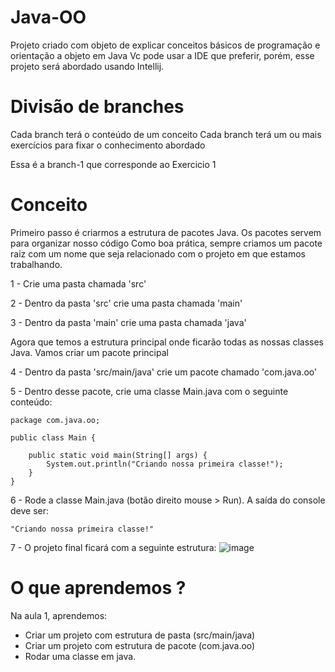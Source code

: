 # Java-OO
Projeto criado com objeto de explicar conceitos básicos de programação e orientação a objeto em Java
Vc pode usar a IDE que preferir, porém, esse projeto será abordado usando Intellij.

# Divisão de branches
Cada branch terá o conteúdo de um conceito
Cada branch terá um ou mais exercícios para fixar o conhecimento abordado

Essa é a branch-1 que corresponde ao Exercicio 1

# Conceito
Primeiro passo é criarmos a estrutura de pacotes Java. Os pacotes servem para organizar nosso código
Como boa prática, sempre criamos um pacote raiz com um nome que seja relacionado com o projeto em que estamos trabalhando.

1 - Crie uma pasta chamada 'src'

2 - Dentro da pasta 'src' crie uma pasta chamada 'main'

3 - Dentro da pasta 'main' crie uma pasta chamada 'java'

Agora que temos a estrutura principal onde ficarão todas as nossas classes Java. Vamos criar um pacote principal

4 - Dentro da pasta 'src/main/java' crie um pacote chamado 'com.java.oo'

5 - Dentro desse pacote, crie uma classe Main.java com o seguinte conteúdo:

````
package com.java.oo;

public class Main {
    
    public static void main(String[] args) {
        System.out.println("Criando nossa primeira classe!");
    }
}
````

6 - Rode a classe Main.java (botão direito mouse > Run). A saída do console deve ser:
````
"Criando nossa primeira classe!"
````

7 - O projeto final ficará com a seguinte estrutura:
![image](https://user-images.githubusercontent.com/22084402/154183390-ca0f73e1-4e87-4888-b4b0-3ab59f44b6ad.png)


 
# O que aprendemos ?
Na aula 1, aprendemos:
- Criar um projeto com estrutura de pasta (src/main/java)
- Criar um projeto com estrutura de pacote (com.java.oo)
- Rodar uma classe em java.
